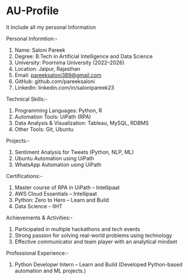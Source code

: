 # AU-Profile
It Include all my personal Information

Personal Informtion:-
1. Name: Saloni Pareek
2. Degree: B.Tech in Artificial Intelligence and Data Science
3. University: Poornima University (2022–2026)
4. Location: Jaipur, Rajasthan
5. Email: pareeksaloni389@gmail.com
6. GitHub: github.com/pareeksaloni
7. LinkedIn: linkedin.com/in/salonipareek23

Technical Skills:-
1. Programming Languages: Python, R
2. Automation Tools: UiPath (RPA)
3. Data Analysis & Visualization: Tableau, MySQL, RDBMS
4. Other Tools: Git, Ubuntu

Projects:-
1. Sentiment Analysis for Tweets (Python, NLP, ML)
2. Ubuntu Automation using UiPath
3. WhatsApp Automation using UiPath

Certifications:-
1. Master course of RPA in UiPath – Intellipaat
2. AWS Cloud Essentials – Intellipaat
3. Python: Zero to Hero – Learn and Build
4. Data Science – IIHT

Achievements & Activities:-
1. Participated in multiple hackathons and tech events
2. Strong passion for solving real-world problems using technology
3. Effective communicator and team player with an analytical mindset

Professional Experience:-
1. Python Developer Intern – Learn and Build
   (Developed Python-based automation and ML projects.)


